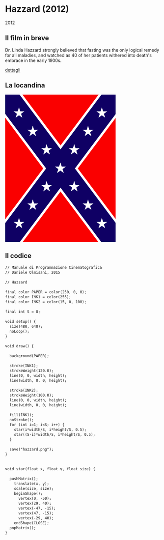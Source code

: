 # Hazzard (2012)

2012

## Il film in breve
Dr. Linda Hazzard strongly believed that fasting was the only logical remedy for all maladies, and watched as 40 of her patients withered into death's embrace in the early 1900s.

[dettagli](https://www.imdb.com/title/tt2316697/)

## La locandina
<img src="hazzard.png"  width="360px" title="Hazzard">


## Il codice
```processing
// Manuale di Programmazione Cinematografica
// Daniele Olmisani, 2015

// Hazzard

final color PAPER = color(250, 0, 0);
final color INK1 = color(255);
final color INK2 = color(15, 0, 100);

final int S = 8;

void setup() {
  size(480, 640);
  noLoop();
}

void draw() {
  
  background(PAPER);
  
  stroke(INK1);
  strokeWeight(120.0);
  line(0, 0, width, height);
  line(width, 0, 0, height);
  
  stroke(INK2);
  strokeWeight(100.0);
  line(0, 0, width, height);
  line(width, 0, 0, height);
  
  fill(INK1);
  noStroke();
  for (int i=1; i<S; i++) {
    star(i*width/S, i*height/S, 0.5);
    star((S-i)*width/S, i*height/S, 0.5);
  }
  
  save("hazzard.png");
}


void star(float x, float y, float size) {
  
  pushMatrix();
    translate(x, y);
    scale(size, size);
    beginShape();
      vertex(0, -50);
      vertex(29, 40);
      vertex(-47, -15);
      vertex(47, -15);
      vertex(-29, 40);
    endShape(CLOSE);
  popMatrix();
}
```
